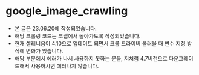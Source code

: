 # google_image_crawling
- 본 글은 23.06.20에 작성되었습니다.
- 해당 크롤링 코드는 코랩에서 돌아가도록 작성되었습니다.
- 현재 셀레니움이 4.10으로 업데이트 되면서 크롬 드라이버 불러올 때 변수 지정 방식에 변화가 있습니다.
- 해당 부분에서 에러가 나서 사용하지 못하는 분들, 저처럼 4.7버전으로 다운그레이드해서 사용하시면 에러나지 않습니다.

